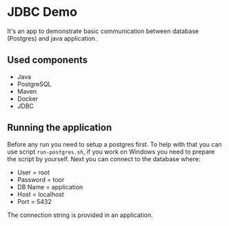 # JDBC Demo

It's an app to demonstrate basic communication between database (Postgres) and java application.

## Used components

* Java
* PostgreSQL
* Maven
* Docker
* JDBC

## Running the application

Before any run you need to setup a postgres first. To help with that you can use script `run-postgres.sh`, if you work on Windows you need to prepare the script by yourself. Next you can connect to the database where:

* User = root
* Password = toor
* DB Name = application
* Host = localhost
* Port = 5432

The connection string is provided in an application.
